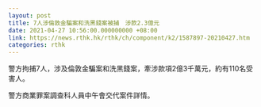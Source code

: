 ```yaml
---
layout: post
title: 7人涉倫敦金騙案和洗黑錢案被捕　涉款2.3億元
date: 2021-04-27 10:56:00.000000000 +08:00
link: https://news.rthk.hk/rthk/ch/component/k2/1587897-20210427.htm
categories: rthk
---
```


警方拘捕7人，涉及倫敦金騙案和洗黑錢案，牽涉款項2億3千萬元，約有110名受害人。

警方商業罪案調查科人員中午會交代案件詳情。
